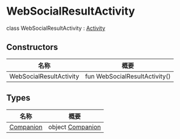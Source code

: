 # WebSocialResultActivity


class WebSocialResultActivity : [Activity](https://developer.android.com/reference/kotlin/android/app/Activity.html)

## Constructors

| 名称 | 概要 |
|---|---|
| WebSocialResultActivity | fun WebSocialResultActivity() |

## Types

| 名称 | 概要 |
|---|---|
| [Companion](-companion/index.md) | object [Companion](-companion/index.md) |

